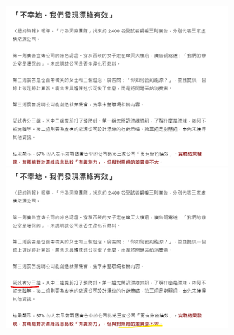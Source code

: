 <img src="https://github.com/40843245/Environment/blob/main/Environment_screenshot1.png">
<img src="https://github.com/40843245/Environment/blob/main/Environment_screenshot1_2.png">
